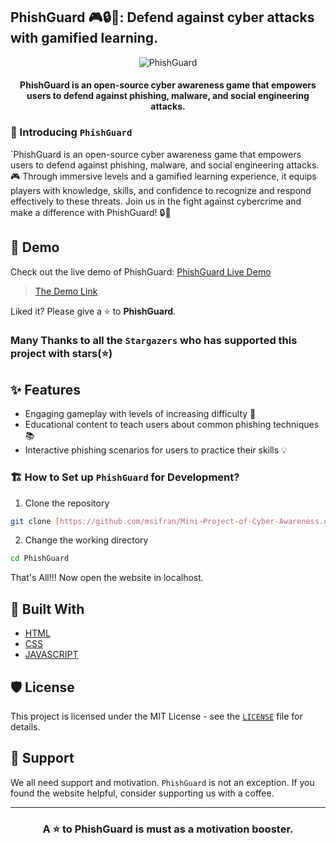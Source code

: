 ## PhishGuard 🎮🔒🚀: Defend against cyber attacks with gamified learning.

<p align="center">
<img src="[https://github.com/msifran/Mini-Project-of-Cyber-Awareness.git]" alt="PhishGuard"/>
<p/>

<h4 align="center">PhishGuard is an open-source cyber awareness game that empowers users to defend against phishing, malware, and social engineering attacks.</h4>





### 👋 Introducing `PhishGuard`
`PhishGuard is an open-source cyber awareness game that empowers users to defend against phishing, malware, and social engineering attacks. 🎮 Through immersive levels and a gamified learning experience, it equips players with knowledge, skills, and confidence to recognize and respond effectively to these threats. Join us in the fight against cybercrime and make a difference with PhishGuard! 🔒🚀

## 🚀 Demo
Check out the live demo of PhishGuard: [PhishGuard Live Demo]([https://github.com/msifran/Mini-Project-of-Cyber-Awareness.git])

> [The Demo Link]([https://github.com/msifran/Mini-Project-of-Cyber-Awareness.git])



Liked it? Please give a ⭐️ to <b>PhishGuard</b>.

### Many Thanks to all the `Stargazers` who has supported this project with stars(⭐)

## ✨ Features

- Engaging gameplay with levels of increasing difficulty 🚀
- Educational content to teach users about common phishing techniques 📚
- Interactive phishing scenarios for users to practice their skills 💡

### 🏗️ How to Set up `PhishGuard` for Development?

1. Clone the repository

```bash
git clone [https://github.com/msifran/Mini-Project-of-Cyber-Awareness.git]

```

2. Change the working directory

```bash
cd PhishGuard
```

That's All!!! Now open the website in localhost.

## 🍔 Built With
- [HTML](https://en.m.wikipedia.org/wiki/HTML)
- [CSS](https://en.m.wikipedia.org/wiki/CSS)
- [JAVASCRIPT](https://en.m.wikipedia.org/wiki/JavaScript)

## 🛡️ License
This project is licensed under the MIT License - see the [`LICENSE`](LICENSE) file for details.



## 🙏 Support

We all need support and motivation. `PhishGuard` is not an exception. If you found the website helpful, consider supporting us with a coffee.


---

<h3 align="center">
A ⭐️ to <b>PhishGuard</b> is must as a motivation booster.
</h3>
